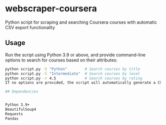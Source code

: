 # webscraper-coursera
Python script for scraping and searching Coursera courses with automatic CSV export functionality



## Usage

Run the script using Python 3.9 or above, and provide command-line options to search for courses based on their attributes:

```bash
python script.py -t "Python"        # Search courses by title
python script.py -l "Intermediate"  # Search courses by level
python script.py -r 4.5             # Search courses by rating
If no options are provided, the script will automatically generate a CSV file named coursera.csv containing all course information.

## Dependencies


Python 3.9+
BeautifulSoup4
Requests
Pandas
